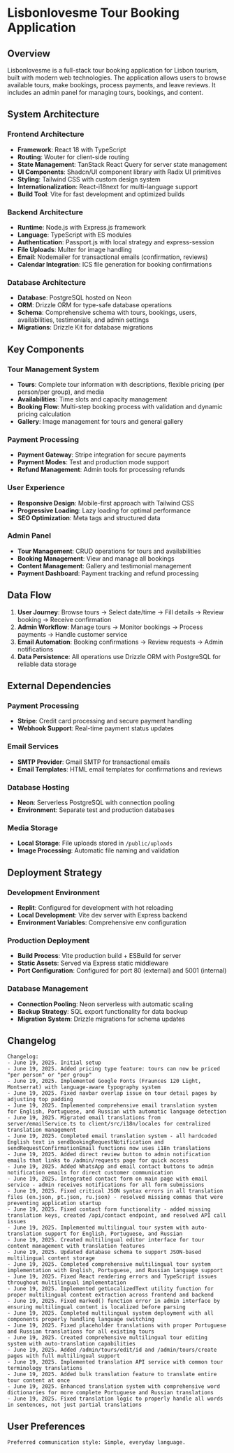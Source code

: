 # Lisbonlovesme Tour Booking Application

## Overview

Lisbonlovesme is a full-stack tour booking application for Lisbon tourism, built with modern web technologies. The application allows users to browse available tours, make bookings, process payments, and leave reviews. It includes an admin panel for managing tours, bookings, and content.

## System Architecture

### Frontend Architecture
- **Framework**: React 18 with TypeScript
- **Routing**: Wouter for client-side routing
- **State Management**: TanStack React Query for server state management
- **UI Components**: Shadcn/UI component library with Radix UI primitives
- **Styling**: Tailwind CSS with custom design system
- **Internationalization**: React-i18next for multi-language support
- **Build Tool**: Vite for fast development and optimized builds

### Backend Architecture
- **Runtime**: Node.js with Express.js framework
- **Language**: TypeScript with ES modules
- **Authentication**: Passport.js with local strategy and express-session
- **File Uploads**: Multer for image handling
- **Email**: Nodemailer for transactional emails (confirmation, reviews)
- **Calendar Integration**: ICS file generation for booking confirmations

### Database Architecture
- **Database**: PostgreSQL hosted on Neon
- **ORM**: Drizzle ORM for type-safe database operations
- **Schema**: Comprehensive schema with tours, bookings, users, availabilities, testimonials, and admin settings
- **Migrations**: Drizzle Kit for database migrations

## Key Components

### Tour Management System
- **Tours**: Complete tour information with descriptions, flexible pricing (per person/per group), and media
- **Availabilities**: Time slots and capacity management
- **Booking Flow**: Multi-step booking process with validation and dynamic pricing calculation
- **Gallery**: Image management for tours and general gallery

### Payment Processing
- **Payment Gateway**: Stripe integration for secure payments
- **Payment Modes**: Test and production mode support
- **Refund Management**: Admin tools for processing refunds

### User Experience
- **Responsive Design**: Mobile-first approach with Tailwind CSS
- **Progressive Loading**: Lazy loading for optimal performance
- **SEO Optimization**: Meta tags and structured data

### Admin Panel
- **Tour Management**: CRUD operations for tours and availabilities
- **Booking Management**: View and manage all bookings
- **Content Management**: Gallery and testimonial management
- **Payment Dashboard**: Payment tracking and refund processing

## Data Flow

1. **User Journey**: Browse tours → Select date/time → Fill details → Review booking → Receive confirmation
2. **Admin Workflow**: Manage tours → Monitor bookings → Process payments → Handle customer service
3. **Email Automation**: Booking confirmations → Review requests → Admin notifications
4. **Data Persistence**: All operations use Drizzle ORM with PostgreSQL for reliable data storage

## External Dependencies

### Payment Processing
- **Stripe**: Credit card processing and secure payment handling
- **Webhook Support**: Real-time payment status updates

### Email Services
- **SMTP Provider**: Gmail SMTP for transactional emails
- **Email Templates**: HTML email templates for confirmations and reviews

### Database Hosting
- **Neon**: Serverless PostgreSQL with connection pooling
- **Environment**: Separate test and production databases

### Media Storage
- **Local Storage**: File uploads stored in `/public/uploads`
- **Image Processing**: Automatic file naming and validation

## Deployment Strategy

### Development Environment
- **Replit**: Configured for development with hot reloading
- **Local Development**: Vite dev server with Express backend
- **Environment Variables**: Comprehensive env configuration

### Production Deployment
- **Build Process**: Vite production build + ESBuild for server
- **Static Assets**: Served via Express static middleware
- **Port Configuration**: Configured for port 80 (external) and 5001 (internal)

### Database Management
- **Connection Pooling**: Neon serverless with automatic scaling
- **Backup Strategy**: SQL export functionality for data backup
- **Migration System**: Drizzle migrations for schema updates

## Changelog

```
Changelog:
- June 19, 2025. Initial setup
- June 19, 2025. Added pricing type feature: tours can now be priced "per person" or "per group"
- June 19, 2025. Implemented Google Fonts (Fraunces 120 Light, Montserrat) with language-aware typography system
- June 19, 2025. Fixed navbar overlap issue on tour detail pages by adjusting top padding
- June 19, 2025. Implemented comprehensive email translation system for English, Portuguese, and Russian with automatic language detection
- June 19, 2025. Migrated email translations from server/emailService.ts to client/src/i18n/locales for centralized translation management
- June 19, 2025. Completed email translation system - all hardcoded English text in sendBookingRequestNotification and sendRequestConfirmationEmail functions now uses i18n translations
- June 19, 2025. Added direct review button to admin notification emails that links to /admin/requests page for quick access
- June 19, 2025. Added WhatsApp and email contact buttons to admin notification emails for direct customer communication
- June 19, 2025. Integrated contact form on main page with email service - admin receives notifications for all form submissions
- June 19, 2025. Fixed critical JSON syntax errors in all translation files (en.json, pt.json, ru.json) - resolved missing commas that were preventing application startup
- June 19, 2025. Fixed contact form functionality - added missing translation keys, created /api/contact endpoint, and resolved API call issues
- June 19, 2025. Implemented multilingual tour system with auto-translation support for English, Portuguese, and Russian
- June 19, 2025. Created multilingual editor interface for tour content management with translation features
- June 19, 2025. Updated database schema to support JSON-based multilingual content storage
- June 19, 2025. Completed comprehensive multilingual tour system implementation with English, Portuguese, and Russian language support
- June 19, 2025. Fixed React rendering errors and TypeScript issues throughout multilingual implementation
- June 19, 2025. Implemented getLocalizedText utility function for proper multilingual content extraction across frontend and backend
- June 19, 2025. Fixed marked() function error in admin interface by ensuring multilingual content is localized before parsing
- June 19, 2025. Completed multilingual system deployment with all components properly handling language switching
- June 19, 2025. Fixed placeholder translations with proper Portuguese and Russian translations for all existing tours
- June 19, 2025. Created comprehensive multilingual tour editing system with auto-translation capabilities
- June 19, 2025. Added /admin/tours/edit/id and /admin/tours/create pages with full multilingual support
- June 19, 2025. Implemented translation API service with common tour terminology translations
- June 19, 2025. Added bulk translation feature to translate entire tour content at once
- June 19, 2025. Enhanced translation system with comprehensive word dictionaries for more complete Portuguese and Russian translations
- June 19, 2025. Fixed translation logic to properly handle all words in sentences, not just partial translations
```

## User Preferences

```
Preferred communication style: Simple, everyday language.
```